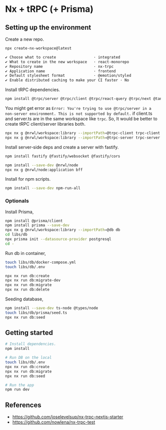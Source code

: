 # Nx + tRPC (+ Prisma)

## Setting up the environment

Create a new repo.

```sh
npx create-nx-workspace@latest

✔ Choose what to create                 · integrated
✔ What to create in the new workspace   · react-monorepo
✔ Repository name                       · nx-trpc
✔ Application name                      · frontend
✔ Default stylesheet format             · @emotion/styled
✔ Enable distributed caching to make your CI faster · No
```

Install tRPC dependencies.

```sh
npm install @trpc/server @trpc/client @trpc/react-query @trpc/next @tanstack/react-query zod
```

You might get error as `Error: You're trying to use @trpc/server in a non-server environment. This is not supported by default.` if client.ts and server.ts are in the same workspace like `trpc`.
So, It would be better to create tRPC client/server libraries both.

```sh
npx nx g @nrwl/workspace:library --importPath=@trpc-client trpc-client
npx nx g @nrwl/workspace:library --importPath=@trpc-server trpc-server
```

Install server-side deps and create a server with fastify.

```sh
npm install fastify @fastify/websocket @fastify/cors

npm install --save-dev @nrwl/node
npx nx g @nrwl/node:application bff
```

Install for npm scripts.

```sh
npm install --save-dev npm-run-all
```

### Optionals

Install Prisma,

```sh
npm install @prisma/client
npm install prisma --save-dev
npx nx g @nrwl/workspace:library --importPath=@db db
cd libs/db
npx prisma init --datasource-provider postgresql
cd -
```

Run db in container,

```sh
touch libs/db/docker-compose.yml
touch libs/db/.env

npx nx run db:create
npx nx run db:migrate-dev
npx nx run db:migrate
npx nx run db:delete
```

Seeding database,

```sh
npm install --save-dev ts-node @types/node
touch libs/db/prisma/seed.ts
npx nx run db:seed
```

## Getting started

```sh
# Install dependencies.
npm install

# Run DB on the local
touch libs/db/.env
npx nx run db:create
npx nx run db:migrate
npx nx run db:seed

# Run the app
npm run dev
```

## References

- https://github.com/joselevelsup/nx-trpc-nextjs-starter
- https://github.com/nowlena/nx-trpc-test
